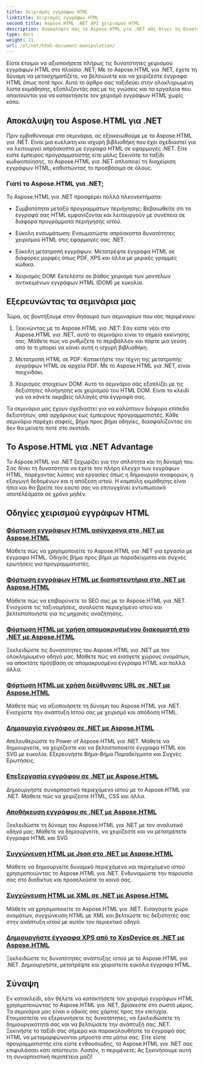 ```yaml
---
title: Χειρισμός εγγράφων HTML
linktitle: Χειρισμός εγγράφων HTML
second_title: Aspose.HTML .NET API χειρισμού HTML
description: Ανακαλύψτε πώς το Aspose.HTML για .NET σάς δίνει τη δυνατότητα να χειρίζεστε τα έγγραφα HTML αποτελεσματικά. Εξερευνήστε μαθήματα που σας καθοδηγούν στη διαδικασία.
type: docs
weight: 21
url: /el/net/html-document-manipulation/
---
```


Είστε έτοιμοι να αξιοποιήσετε πλήρως τις δυνατότητες χειρισμού εγγράφων HTML στο πλαίσιο .NET; Με το Aspose.HTML για .NET, έχετε τη δύναμη να μετασχηματίζετε, να βελτιώνετε και να χειρίζεστε έγγραφα HTML όπως ποτέ πριν. Αυτό το άρθρο σας ταξιδεύει στην ολοκληρωμένη λίστα εκμάθησης, εξοπλίζοντάς σας με τις γνώσεις και τα εργαλεία που απαιτούνται για να κατακτήσετε τον χειρισμό εγγράφων HTML χωρίς κόπο.

## Αποκάλυψη του Aspose.HTML για .NET

Πριν εμβαθύνουμε στα σεμινάρια, ας εξοικειωθούμε με το Aspose.HTML για .NET. Είναι μια ευέλικτη και ισχυρή βιβλιοθήκη που έχει σχεδιαστεί για να λειτουργεί απρόσκοπτα με έγγραφα HTML σε εφαρμογές .NET. Είτε είστε έμπειρος προγραμματιστής είτε μόλις ξεκινάτε το ταξίδι κωδικοποίησης, το Aspose.HTML για .NET απλοποιεί τη διαχείριση εγγράφων HTML, καθιστώντας το προσβάσιμο σε όλους.

### Γιατί το Aspose.HTML για .NET;

Το Aspose.HTML για .NET προσφέρει πολλά πλεονεκτήματα:

- Συμβατότητα μεταξύ προγραμμάτων περιήγησης: Βεβαιωθείτε ότι τα έγγραφά σας HTML εμφανίζονται και λειτουργούν με συνέπεια σε διάφορα προγράμματα περιήγησης ιστού.

- Εύκολη ενσωμάτωση: Ενσωματώστε απρόσκοπτα δυνατότητες χειρισμού HTML στις εφαρμογές σας .NET.

- Εύκολη μετατροπή εγγράφων: Μετατρέψτε έγγραφα HTML σε διάφορες μορφές όπως PDF, XPS και άλλα με μερικές γραμμές κώδικα.

- Χειρισμός DOM: Εκτελέστε σε βάθος χειρισμό των μοντέλων αντικειμένων εγγράφων HTML (DOM) με ευκολία.

## Εξερευνώντας τα σεμινάρια μας

Τώρα, ας βουτήξουμε στον θησαυρό των σεμιναρίων που σας περιμένουν:

1. Ξεκινώντας με το Aspose.HTML για .NET: Εάν είστε νέοι στο Aspose.HTML για .NET, αυτό το σεμινάριο είναι το σημείο εκκίνησης σας. Μάθετε πώς να ρυθμίζετε το περιβάλλον και πάρτε μια γεύση από το τι μπορεί να κάνει αυτή η ισχυρή βιβλιοθήκη.

2. Μετατροπή HTML σε PDF: Κατακτήστε την τέχνη της μετατροπής εγγράφων HTML σε αρχεία PDF. Με το Aspose.HTML για .NET, είναι παιχνιδάκι.

3. Χειρισμός στοιχείων DOM: Αυτό το σεμινάριο σάς εξοπλίζει με τις δεξιότητες πλοήγησης και χειρισμού του HTML DOM. Είναι το κλειδί για να κάνετε ακριβείς αλλαγές στα έγγραφά σας.

Τα σεμινάρια μας έχουν σχεδιαστεί για να καλύπτουν διάφορα επίπεδα δεξιοτήτων, από αρχάριους έως έμπειρους προγραμματιστές. Κάθε σεμινάριο παρέχει σαφείς, βήμα προς βήμα οδηγίες, διασφαλίζοντας ότι δεν θα μείνετε ποτέ στο σκοτάδι.

## Το Aspose.HTML για .NET Advantage

Το Aspose.HTML για .NET ξεχωρίζει για την απλότητα και τη δύναμή του. Σας δίνει τη δυνατότητα να έχετε τον πλήρη έλεγχο των εγγράφων HTML, παρέχοντας λύσεις για εργασίες όπως η δημιουργία αναφορών, η εξαγωγή δεδομένων και η απόξεση ιστού. Η καμπύλη εκμάθησης είναι ήπια και θα βρείτε τον εαυτό σας να επιτυγχάνει εντυπωσιακά αποτελέσματα σε χρόνο μηδέν.

## Οδηγίες χειρισμού εγγράφων HTML
### [Φόρτωση εγγράφων HTML ασύγχρονα στο .NET με Aspose.HTML](./load-html-doc-asynchronously/)
Μάθετε πώς να χρησιμοποιείτε το Aspose.HTML για .NET για εργασία με έγγραφα HTML. Οδηγός βήμα προς βήμα με παραδείγματα και συχνές ερωτήσεις για προγραμματιστές.
### [Φόρτωση εγγράφων HTML με διαπιστευτήρια στο .NET με Aspose.HTML](./load-html-doc-with-credentials/)
Μάθετε πώς να επιβαρύνετε το SEO σας με το Aspose.HTML για .NET. Ενισχύστε τις ταξινομήσεις, αναλύστε περιεχόμενο ιστού και βελτιστοποιήστε για τις μηχανές αναζήτησης.
### [Φόρτωση HTML με χρήση απομακρυσμένου διακομιστή στο .NET με Aspose.HTML](./load-html-using-remote-server/)
Ξεκλειδώστε τις δυνατότητες του Aspose.HTML για .NET με τον ολοκληρωμένο οδηγό μας. Μάθετε πώς να εισάγετε χώρους ονομάτων, να αποκτάτε πρόσβαση σε απομακρυσμένα έγγραφα HTML και πολλά άλλα.
### [Φόρτωση HTML με χρήση διεύθυνσης URL σε .NET με Aspose.HTML](./load-html-using-url/)
Μάθετε πώς να αξιοποιήσετε τη δύναμη του Aspose.HTML για .NET. Ενισχύστε την ανάπτυξη Ιστού σας με χειρισμό και απόδοση HTML.
### [Δημιουργία εγγράφου σε .NET με Aspose.HTML](./creating-a-document/)
Απελευθερώστε το Power of Aspose.HTML για .NET. Μάθετε να δημιουργείτε, να χειρίζεστε και να βελτιστοποιείτε έγγραφα HTML και SVG με ευκολία. Εξερευνήστε Βήμα-Βήμα Παραδείγματα και Συχνές Ερωτήσεις.
### [Επεξεργασία εγγράφου σε .NET με Aspose.HTML](./editing-a-document/)
Δημιουργήστε συναρπαστικό περιεχόμενο ιστού με το Aspose.HTML για .NET. Μάθετε πώς να χειρίζεστε HTML, CSS και άλλα.
### [Αποθήκευση εγγράφου σε .NET με Aspose.HTML](./saving-a-document/)
Ξεκλειδώστε τη δύναμη του Aspose.HTML για .NET με τον αναλυτικό οδηγό μας. Μάθετε να δημιουργείτε, να χειρίζεστε και να μετατρέπετε έγγραφα HTML και SVG
### [Συγχώνευση HTML με Json στο .NET με Aspose.HTML](./merge-html-with-json/)
Μάθετε να δημιουργείτε δυναμικό περιεχόμενο και περιεχόμενο ιστού χρησιμοποιώντας το Aspose.HTML για .NET. Ενδυναμώστε την παρουσία σας στο διαδίκτυο και προσελκύστε το κοινό σας.
### [Συγχώνευση HTML με XML σε .NET με Aspose.HTML](./merge-html-with-xml/)
Μάθετε να χρησιμοποιείτε το Aspose.HTML για .NET. Εισαγάγετε χώρο ονομάτων, συγχώνευση HTML με XML και βελτιώστε τις δεξιότητές σας στην ανάπτυξη ιστού με αυτόν τον περιεκτικό οδηγό.
### [Δημιουργήστε έγγραφα XPS από το XpsDevice σε .NET με Aspose.HTML](./generate-xps-documents-by-xpsdevice/)
Ξεκλειδώστε τις δυνατότητες ανάπτυξης ιστού με το Aspose.HTML για .NET. Δημιουργήστε, μετατρέψτε και χειριστείτε εύκολα έγγραφα HTML.

## Σύναψη

Εν κατακλείδι, εάν θέλετε να κατακτήσετε τον χειρισμό εγγράφων HTML χρησιμοποιώντας το Aspose.HTML για .NET, βρίσκεστε στο σωστό μέρος. Τα σεμινάρια μας είναι ο οδικός σας χάρτης προς την επιτυχία. Ετοιμαστείτε να εξερευνήσετε τις δυνατότητες, να ξεκλειδώσετε τη δημιουργικότητά σας και να βελτιώσετε την ανάπτυξή σας .NET. Ξεκινήστε το ταξίδι σας σήμερα και παρακολουθήστε τα έγγραφά σας HTML να μεταμορφώνονται μπροστά στα μάτια σας. Είτε είστε προγραμματιστής είτε είστε ενθουσιώδης, το Aspose.HTML για .NET σας επιφυλάσσει κάτι απίστευτο. Λοιπόν, τι περιμένετε; Ας ξεκινήσουμε αυτή τη συναρπαστική περιπέτεια μαζί!
